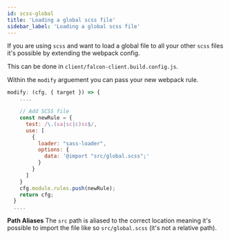 ```yaml
---
id: scss-global
title: 'Loading a global scss file'
sidebar_label: 'Loading a global scss file'
---
```


If you are using `scss` and want to load a global file to all your other `scss` files it's possible by extending the webpack config.

This can be done in `client/falcon-client.build.config.js`.

Within the `modify` arguement you can pass your new webpack rule.

```js
modify: (cfg, { target }) => {
    ....

    // Add SCSS file
    const newRule = {
      test: /\.(sa|sc|c)ss$/,
      use: [
        {
          loader: "sass-loader",
          options: {
            data: '@import "src/global.scss";'
          }
        }
      ]
    }
    cfg.module.rules.push(newRule);
    return cfg;
  }
  ....

  ```

  **Path Aliases**
  The `src` path is aliased to the correct location meaning it's possible to import the file like so `src/global.scss` (it's not a relative path).

